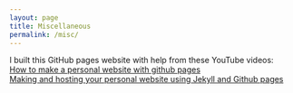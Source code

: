 ```yaml
---
layout: page
title: Miscellaneous
permalink: /misc/
---
```


I built this GitHub pages website with help from these YouTube videos: \
[How to make a personal website with github pages](https://www.youtube.com/watch?v=qZsgPgGdOzQ&t=1145s) \
[Making and hosting your personal website using Jekyll and Github pages](https://www.youtube.com/watch?v=8NkxcaxRacA)
